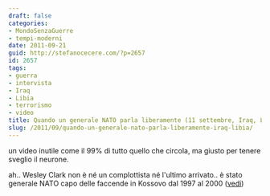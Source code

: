 ```yaml
---
draft: false
categories:
- MondoSenzaGuerre
- tempi-moderni
date: 2011-09-21
guid: http://stefanocecere.com/?p=2657
id: 2657
tags:
- guerra
- intervista
- Iraq
- Libia
- terrorismo
- video
title: Quando un generale NATO parla liberamente (11 settembre, Iraq, Libia)
slug: /2011/09/quando-un-generale-nato-parla-liberamente-iraq-libia/
---
```


un video inutile come il 99% di tutto quello che circola, ma giusto per tenere sveglio il neurone.

ah.. Wesley Clark non è né un complottista né l'ultimo arrivato.. è stato generale NATO capo delle faccende in Kossovo dal 1997 al 2000 ([vedi](http://en.wikipedia.org/wiki/Wesley_Clark))